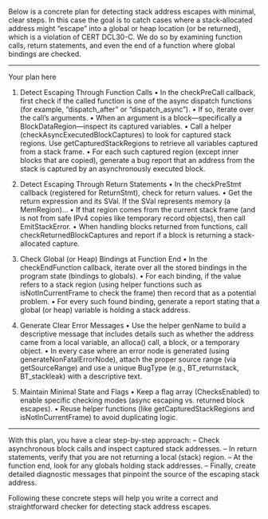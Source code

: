 Below is a concrete plan for detecting stack address escapes with minimal, clear steps. In this case the goal is to catch cases where a stack‐allocated address might “escape” into a global or heap location (or be returned), which is a violation of CERT DCL30-C. We do so by examining function calls, return statements, and even the end of a function where global bindings are checked.

------------------------------------------------------------
Your plan here

1. Detect Escaping Through Function Calls
   • In the checkPreCall callback, first check if the called function is one of the async dispatch functions (for example, “dispatch_after” or “dispatch_async”).
   • If so, iterate over the call’s arguments.
   • When an argument is a block—specifically a BlockDataRegion—inspect its captured variables.
   • Call a helper (checkAsyncExecutedBlockCaptures) to look for captured stack regions. Use getCapturedStackRegions to retrieve all variables captured from a stack frame.
   • For each such captured region (except inner blocks that are copied), generate a bug report that an address from the stack is captured by an asynchronously executed block.

2. Detect Escaping Through Return Statements
   • In the checkPreStmt callback (registered for ReturnStmt), check for return values.
   • Get the return expression and its SVal. If the SVal represents memory (a MemRegion)…
   • If that region comes from the current stack frame (and is not from safe IPv4 copies like temporary record objects), then call EmitStackError.
   • When handling blocks returned from functions, call checkReturnedBlockCaptures and report if a block is returning a stack-allocated capture.

3. Check Global (or Heap) Bindings at Function End
   • In the checkEndFunction callback, iterate over all the stored bindings in the program state (bindings to globals).
   • For each binding, if the value refers to a stack region (using helper functions such as isNotInCurrentFrame to check the frame) then record that as a potential problem.
   • For every such found binding, generate a report stating that a global (or heap) variable is holding a stack address.

4. Generate Clear Error Messages
   • Use the helper genName to build a descriptive message that includes details such as whether the address came from a local variable, an alloca() call, a block, or a temporary object.
   • In every case where an error node is generated (using generateNonFatalErrorNode), attach the proper source range (via getSourceRange) and use a unique BugType (e.g., BT_returnstack, BT_stackleak) with a descriptive text.

5. Maintain Minimal State and Flags
   • Keep a flag array (ChecksEnabled) to enable specific checking modes (async escaping vs. returned block escapes).
   • Reuse helper functions (like getCapturedStackRegions and isNotInCurrentFrame) to avoid duplicating logic.

------------------------------------------------------------
With this plan, you have a clear step-by-step approach:
– Check asynchronous block calls and inspect captured stack addresses.
– In return statements, verify that you are not returning a local (stack) region.
– At the function end, look for any globals holding stack addresses.
– Finally, create detailed diagnostic messages that pinpoint the source of the escaping stack address.

Following these concrete steps will help you write a correct and straightforward checker for detecting stack address escapes.